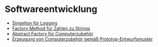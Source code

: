 # Softwareentwicklung

- [Singelton für Logging](01_singelton_logging)
- [Factory Method für Zahlen zu Strings](02_factory-method_zahlen-strings)
- [Abstract Factory für Computerzubehör](03_abstact-factory_computerzubehoer)
- [Erzeugung von Computerzubehör gemäß Prototyp-Entwurfsmuster](04_prototyp-entwurfsmuster-computerzubehoer)
